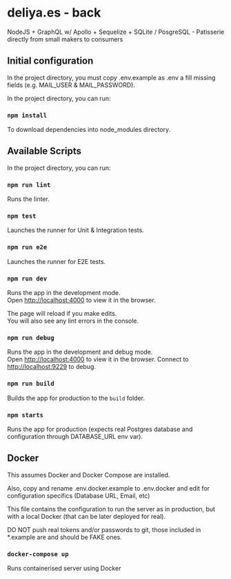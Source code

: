 # deliya.es - back

NodeJS + GraphQL w/ Apollo + Sequelize + SQLite / PosgreSQL - Patisserie directly from small makers to consumers

## Initial configuration

In the project directory, you must copy .env.example as .env a fill missing fields (e.g. MAIL_USER & MAIL_PASSWORD).

In the project directory, you can run:

### `npm install`

To download dependencies into node_modules directory.

## Available Scripts

In the project directory, you can run:

### `npm run lint`

Runs the linter.

### `npm test`

Launches the runner for Unit & Integration tests.

### `npm run e2e`

Launches the runner for E2E tests.

### `npm run dev`

Runs the app in the development mode.<br />
Open [http://localhost:4000](http://localhost:3000) to view it in the browser.

The page will reload if you make edits.<br />
You will also see any lint errors in the console.

### `npm run debug`

Runs the app in the development and debug mode.<br />
Open [http://localhost:4000](http://localhost:3000) to view it in the browser.
Connect to [http://localhost:9229](http://localhost:9229) to debug.

### `npm run build`

Builds the app for production to the `build` folder.<br />

### `npm starts`

Runs the app for production (expects real Postgres database and configuration through DATABASE_URL env var).

## Docker

This assumes Docker and Docker Compose are installed.

Also, copy and rename .env.docker.example to .env.docker and edit for configuration specifics (Database URL, Email, etc)

This file contains the configuration to run the server as in production, but with a local Docker (that can be later deployed for real).

DO NOT push real tokens and/or passwords to git, those included in *.example are and should be FAKE ones.

### `docker-compose up`

Runs containerised server using Docker
